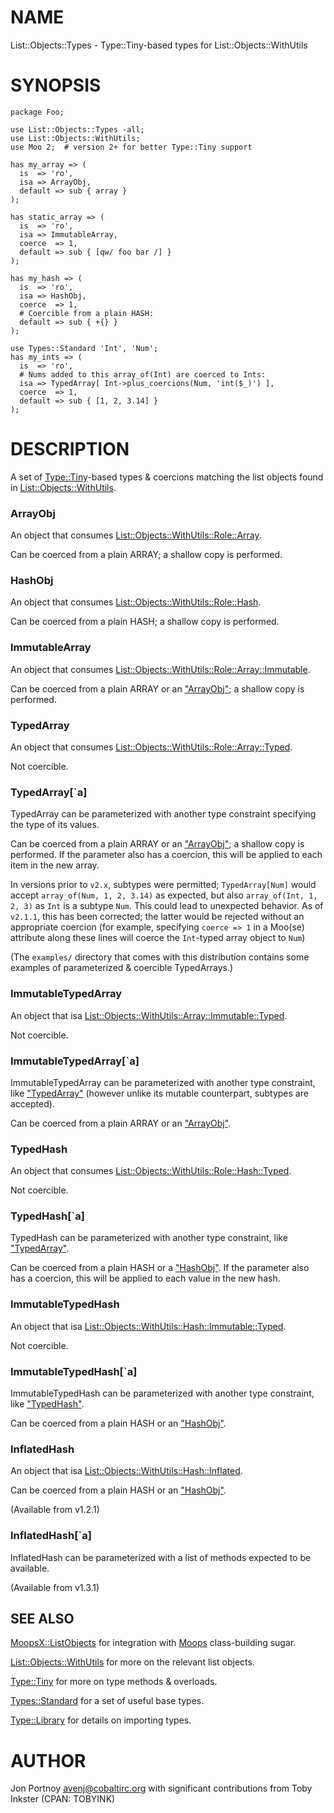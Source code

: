 # NAME

List::Objects::Types - Type::Tiny-based types for List::Objects::WithUtils

# SYNOPSIS

    package Foo;

    use List::Objects::Types -all;
    use List::Objects::WithUtils;
    use Moo 2;  # version 2+ for better Type::Tiny support

    has my_array => (
      is  => 'ro',
      isa => ArrayObj,
      default => sub { array }
    );

    has static_array => (
      is  => 'ro',
      isa => ImmutableArray,
      coerce  => 1,
      default => sub { [qw/ foo bar /] }
    );

    has my_hash => (
      is  => 'ro',
      isa => HashObj,
      coerce  => 1,
      # Coercible from a plain HASH:
      default => sub { +{} }
    );

    use Types::Standard 'Int', 'Num';
    has my_ints => (
      is  => 'ro',
      # Nums added to this array_of(Int) are coerced to Ints:
      isa => TypedArray[ Int->plus_coercions(Num, 'int($_)') ],
      coerce  => 1,
      default => sub { [1, 2, 3.14] }
    );

# DESCRIPTION

A set of [Type::Tiny](https://metacpan.org/pod/Type::Tiny)-based types & coercions matching the list objects found
in [List::Objects::WithUtils](https://metacpan.org/pod/List::Objects::WithUtils).

### ArrayObj

An object that consumes [List::Objects::WithUtils::Role::Array](https://metacpan.org/pod/List::Objects::WithUtils::Role::Array).

Can be coerced from a plain ARRAY; a shallow copy is performed.

### HashObj

An object that consumes [List::Objects::WithUtils::Role::Hash](https://metacpan.org/pod/List::Objects::WithUtils::Role::Hash).

Can be coerced from a plain HASH; a shallow copy is performed.

### ImmutableArray

An object that consumes [List::Objects::WithUtils::Role::Array::Immutable](https://metacpan.org/pod/List::Objects::WithUtils::Role::Array::Immutable).

Can be coerced from a plain ARRAY or an ["ArrayObj"](#arrayobj); a shallow copy is performed.

### TypedArray

An object that consumes [List::Objects::WithUtils::Role::Array::Typed](https://metacpan.org/pod/List::Objects::WithUtils::Role::Array::Typed).

Not coercible.

### TypedArray\[\`a\]

TypedArray can be parameterized with another type constraint specifying the
type of its values. 

Can be coerced from a plain ARRAY or an ["ArrayObj"](#arrayobj); a shallow copy is
performed. If the parameter also has a coercion, this will be applied
to each item in the new array.

In versions prior to `v2.x`, subtypes were permitted; `TypedArray[Num]`
would accept `array_of(Num, 1, 2, 3.14)` as expected, but also `array_of(Int, 1, 2, 3)` as `Int` is a subtype `Num`. This could lead to
unexpected behavior. As of `v2.1.1`, this has been corrected; the latter
would be rejected without an appropriate coercion (for example, specifying `coerce => 1` in a Moo(se) attribute along these lines will coerce the
`Int`-typed array object to `Num`)

(The `examples/` directory that comes with this distribution contains some
examples of parameterized & coercible TypedArrays.)

### ImmutableTypedArray

An object that isa [List::Objects::WithUtils::Array::Immutable::Typed](https://metacpan.org/pod/List::Objects::WithUtils::Array::Immutable::Typed).

Not coercible.

### ImmutableTypedArray\[\`a\]

ImmutableTypedArray can be parameterized with another type constraint, like
["TypedArray"](#typedarray) (however unlike its mutable counterpart, subtypes are
accepted).

Can be coerced from a plain ARRAY or an ["ArrayObj"](#arrayobj).

### TypedHash

An object that consumes [List::Objects::WithUtils::Role::Hash::Typed](https://metacpan.org/pod/List::Objects::WithUtils::Role::Hash::Typed).

Not coercible.

### TypedHash\[\`a\]

TypedHash can be parameterized with another type constraint, like
["TypedArray"](#typedarray).

Can be coerced from a plain HASH or a ["HashObj"](#hashobj). If the parameter also has a
coercion, this will be applied to each value in the new hash.

### ImmutableTypedHash

An object that isa [List::Objects::WithUtils::Hash::Immutable::Typed](https://metacpan.org/pod/List::Objects::WithUtils::Hash::Immutable::Typed).

Not coercible.

### ImmutableTypedHash\[\`a\]

ImmutableTypedHash can be parameterized with another type constraint, like
["TypedHash"](#typedhash).

Can be coerced from a plain HASH or an ["HashObj"](#hashobj).

### InflatedHash

An object that isa [List::Objects::WithUtils::Hash::Inflated](https://metacpan.org/pod/List::Objects::WithUtils::Hash::Inflated).

Can be coerced from a plain HASH or an ["HashObj"](#hashobj).

(Available from v1.2.1)

### InflatedHash\[\`a\]

InflatedHash can be parameterized with a list of methods expected to be
available.

(Available from v1.3.1)

## SEE ALSO

[MoopsX::ListObjects](https://metacpan.org/pod/MoopsX::ListObjects) for integration with [Moops](https://metacpan.org/pod/Moops) class-building sugar.

[List::Objects::WithUtils](https://metacpan.org/pod/List::Objects::WithUtils) for more on the relevant list objects.

[Type::Tiny](https://metacpan.org/pod/Type::Tiny) for more on type methods & overloads.

[Types::Standard](https://metacpan.org/pod/Types::Standard) for a set of useful base types.

[Type::Library](https://metacpan.org/pod/Type::Library) for details on importing types.

# AUTHOR

Jon Portnoy <avenj@cobaltirc.org> with significant contributions from Toby
Inkster (CPAN: TOBYINK)
